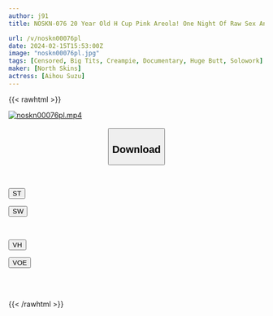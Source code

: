 ```yaml
---
author: j91
title: NOSKN-076 20 Year Old H Cup Pink Areola! One Night Of Raw Sex And Creampie Alone With Suzu Aiho, A Beautiful Girl With Big Breasts And Peach Butt @ Northkins! [Creampie Document]

url: /v/noskn00076pl
date: 2024-02-15T15:53:00Z
image: "noskn00076pl.jpg"
tags: [Censored, Big Tits, Creampie, Documentary, Huge Butt, Solowork]
maker: [North Skins]
actress: [Aihou Suzu]
---
```



{{< rawhtml >}}

<div class="video" data-videoid="d3a8KM0vZ0uZo6">
    <a href="javascript:;">
        <img src="/v/noskn00076pl/noskn00076pl.jpg" width="WIDTH" height="HEIGHT" alt="noskn00076pl.mp4" loading="lazy">
    </a>
</div>

<script type="text/javascript" src="https://j91.asia/asset/on-demand-st.js"></script>

<br>
  <link rel="stylesheet" href="https://j91.asia/asset/bs5.css">
  
  <center>
  <button class="btn btn-primary" type="button" data-bs-toggle="collapse" data-bs-target=".multi-collapse" aria-expanded="false" aria-controls="multiCollapseExample1 multiCollapseExample2"><h2>Download</h2></button></center>
</p>
<div class="row">
  <div class="col">
    <div class="collapse multi-collapse" id="multiCollapseExample1">
      <div class="card card-body">
	      	      <br>
<div class="buttons">  
<p><a href="https://streamtape.to/v/d3a8KM0vZ0uZo6" target="_blank"><button class="btn-hover color-3"><i class="fa fa-download"></i> ST</button></a></p>
<p><a href="https://cdnwish.com/vo3qnri1r721" target="_blank"><button class="btn-hover color-2"><i class="fa fa-download"></i> SW</button></a></p></div>
    </div>
  </div>
</div>
  <div class="col">
    <div class="collapse multi-collapse" id="multiCollapseExample2">
      <div class="card card-body">
	      <br>
<div class="buttons">
<p><a href="https://vidhidepro.com/f/2ykcig9taq1b"><button class="btn-hover color-9"><i class="fa fa-download"></i> VH</button></a></p>
<p><a href="https://voe.sx/9rkltyg6378s"><button class="btn-hover color-8"><i class="fa fa-download"></i> VOE</button></a></p></div>
<br><br>
      </div>
    </div>
  </div>
</div>

{{< /rawhtml >}}